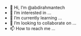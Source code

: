 - 👋 Hi, I’m @abdirahmantech
- 👀 I’m interested in ...
- 🌱 I’m currently learning ...
- 💞️ I’m looking to collaborate on ...
- 📫 How to reach me ...

<!---
abdirahmantech/abdirahmantech is a ✨ special ✨ repository because its `README.md` (this file) appears on your GitHub profile.
You can click the Preview link to take a look at your changes.
--->
